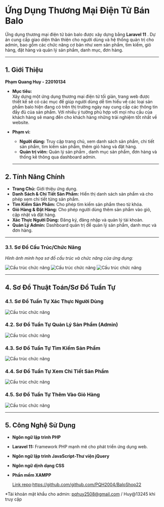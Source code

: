 # Ứng Dụng Thương Mại Điện Tử Bán Balo

Ứng dụng thương mại điện tử bán balo được xây dựng bằng **Laravel 11** . Dự án cung cấp giao diện thân thiện cho người dùng và hệ thống quản trị cho admin, bao gồm các chức năng cơ bản như xem sản phẩm, tìm kiếm, giỏ hàng, đặt hàng và quản lý sản phẩm, danh mục, đơn hàng.

---

## 1. Giới Thiệu

**Phạm Quang Huy - 22010134**

- **Mục tiêu:**  
  Xây dựng một ứng dụng thương mại điện tử tối giản, trang web được thiết kế sẽ có các mục để giúp người dùng dễ tìm hiểu về các loại sản phẩm balo hiện đang có trên thị trường ngày nay cung cấp các thông tin đầy đủ của sản phẩm. Với nhiều ý tưởng phù hợp với mọi nhu cầu của khách hàng sẽ mang đến cho khách hàng những trải nghiệm tốt nhất về website.
  
- **Phạm vi:**  
  - **Người dùng:** Truy cập trang chủ, xem danh sách sản phẩm, chi tiết sản phẩm, tìm kiếm sản phẩm, thêm giỏ hàng và đặt hàng.
  - **Quản trị viên:** Quản lý sản phẩm , danh mục sản phẩm, đơn hàng và thống kê thông qua dashboard admin.

   ---

## 2. Tính Năng Chính

- **Trang Chủ:** Giới thiệu ứng dụng.
- **Danh Sách & Chi Tiết Sản Phẩm:** Hiển thị danh sách sản phẩm và cho phép xem chi tiết từng sản phẩm.
- **Tìm Kiếm Sản Phẩm:** Cho phép tìm kiếm sản phẩm theo từ khóa.
- **Giỏ Hàng & Đặt Hàng:** Cho phép người dùng thêm sản phẩm vào giỏ, cập nhật và đặt hàng.
- **Xác Thực Người Dùng:** Đăng ký, đăng nhập và quản lý tài khoản.
- **Quản Lý Admin:** Dashboard quản trị để quản lý sản phẩm, danh mục và đơn hàng.

---

### 3.1. Sơ Đồ Cấu Trúc/Chức Năng

*Hình ảnh minh họa sơ đồ cấu trúc và chức năng của ứng dụng:*

![Cấu trúc chức năng](https://raw.githubusercontent.com/PQH2004/BaloShop22/main/218ccdda-77c4-4c2b-8079-2a358ea477db.jpg)
![Cấu trúc chức năng](https://raw.githubusercontent.com/PQH2004/BaloShop22/main/4eb8dcb0-cf94-4b72-936b-b1e2cd00ebd5.jpg)
![Cấu trúc chức năng](https://raw.githubusercontent.com/PQH2004/BaloShop22/main/6dfd8c57-4077-4f83-bf85-6eb5408caf05.jpg)

---

## 4. Sơ Đồ Thuật Toán/Sơ Đồ Tuần Tự
### 4.1. Sơ Đồ Tuần Tự Xác Thực Người Dùng
![Cấu trúc chức năng](https://raw.githubusercontent.com/PQH2004/BaloShop22/main/18cb309a-be6a-4198-bf5b-8e37b0620ac9.jpg)

### 4.2. Sơ Đồ Tuần Tự Quản Lý Sản Phẩm (Admin)
![Cấu trúc chức năng](https://raw.githubusercontent.com/PQH2004/BaloShop22/main/474000aa-1204-4959-bf8b-ef897b338767.jpg)

### 4.3. Sơ Đồ Tuần Tự Tìm Kiếm Sản Phẩm 
![Cấu trúc chức năng](https://raw.githubusercontent.com/PQH2004/BaloShop22/main/3523a6ad-b7e0-4608-a52a-fc5f1056cfee.jpg)

### 4.4. Sơ Đồ Tuần Tự Xem Chi Tiết Sản Phẩm 
![Cấu trúc chức năng](https://raw.githubusercontent.com/PQH2004/BaloShop22/main/6642af5a-6ccf-4c81-9bd9-4d6604d3a0d8.jpg)

### 4.5. Sơ Đồ Tuần Tự Thêm Vào Giỏ Hàng 
![Cấu trúc chức năng](https://raw.githubusercontent.com/PQH2004/BaloShop22/main/389f0713-412e-45b4-8b70-43c96b0f2ecc.jpg)

---

## 5. Công Nghệ Sử Dụng

- **Ngôn ngữ lập trình PHP**
- **Laravel 11:** Framework PHP mạnh mẽ cho phát triển ứng dụng web.
- **Ngôn ngữ lập trình JavaScript-Thư viện jQuery**
- **Ngôn ngữ dịnh dạng CSS**
- **Phần mềm XAMPP**

   [Link repo](https://github.com/PQH2004/BaloShop22):https://github.com/github.com/PQH2004/BaloShop22
  
*Tài khoản mật khẩu cho admin: pqhuy2508@gmail.com / Huy@13245 khi truy cập 


